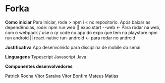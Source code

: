 # Forka

**Como iniciar**
Para iniciar, rode > npm i < no repositorio.
Após baixar as dependências, rode:
npm run web || expo start --web <- Para rodar na web, com o webpack / use o qr code no app do expo que tem na playstore
npm run android || react-native run-android <- para rodar no android

**Justificativa**
App desenvolvido para disciplina de mobile do senai.

**Linguagens**
Typescript
Javascript
Java

**Componentes desenvolvedores**

Patrick Rocha
Vitor Saraiva
Vitor Bonfim
Mateus Matias
